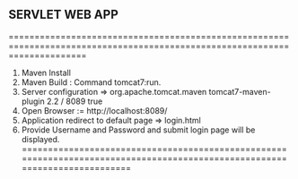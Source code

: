 ## SERVLET WEB APP ##
===========================================================================================================================
1. Maven Install
2. Maven Build : Command tomcat7:run.
3. Server configuration => 
			<plugin>
					<groupId>org.apache.tomcat.maven</groupId>
					<artifactId>tomcat7-maven-plugin</artifactId>
					<version>2.2</version>
					<configuration>
						<path>/</path>
						<port>8089</port>
						<contextReloadable>true</contextReloadable>
					</configuration>
				</plugin>
4. Open Browser := http://localhost:8089/
5. Application redirect to default page => login.html
6. Provide Username and Password and submit login page will be displayed.
===========================================================================================================================